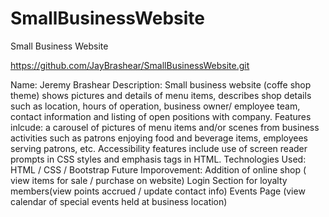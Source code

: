 # SmallBusinessWebsite
Small Business Website 

https://github.com/JayBrashear/SmallBusinessWebsite.git

Name: Jeremy Brashear
Description: Small business website (coffe shop theme) shows pictures and details of menu items, describes shop details such as location, hours of operation, business owner/ employee team, contact information and listing of open positions with company. Features inlcude: a carousel of pictures of menu items and/or scenes from business activities such as patrons enjoying food and beverage items, employees serving patrons, etc. Accessibility features include use of screen reader prompts in CSS styles and emphasis tags in HTML.
Technologies Used: HTML / CSS / Bootstrap
Future Imporovement: Addition of online shop ( view items for sale / purchase on website)
Login Section for loyalty members(view points accrued / update contact info)
Events Page (view calendar of special events held at business location)
